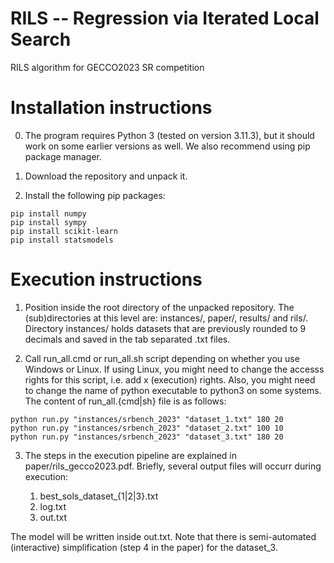 # RILS -- Regression via Iterated Local Search
RILS algorithm for GECCO2023 SR competition

# Installation instructions

0. The program requires Python 3 (tested on version 3.11.3), but it should work on some earlier versions as well. 
We also recommend using pip package manager. 

1. Download the repository and unpack it. 

2. Install the following pip packages:

```console
pip install numpy
pip install sympy
pip install scikit-learn
pip install statsmodels
```

# Execution instructions

1. Position inside the root directory of the unpacked repository. The (sub)directories at this level are: instances/, paper/, results/ and rils/.
Directory instances/ holds datasets that are previously rounded to 9 decimals and saved in the tab separated .txt files.  

2. Call run_all.cmd or run_all.sh script depending on whether you use Windows or Linux. 
If using Linux, you might need to change the accesss rights for this script, i.e. add x (execution) rights. 
Also, you might need to change the name of python executable to python3 on some systems. 
The content of run_all.{cmd|sh} file is as follows:

```console
python run.py "instances/srbench_2023" "dataset_1.txt" 180 20
python run.py "instances/srbench_2023" "dataset_2.txt" 100 10
python run.py "instances/srbench_2023" "dataset_3.txt" 180 20
```

3. The steps in the execution pipeline are explained in paper/rils_gecco2023.pdf. 
Briefly, several output files will occurr during execution:

    1. best_sols_dataset_{1|2|3}.txt
    2. log.txt
    3. out.txt

The model will be written inside out.txt.
Note that there is semi-automated (interactive) simplification (step 4 in the paper) for the dataset_3. 
